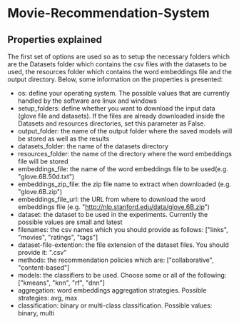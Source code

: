# Movie-Recommendation-System

## Properties explained

The first set of options are used so as to setup the necessary folders which are the Datasets folder which 
contains the csv files with the datasets to be used, the resources folder which contains the word embeddings 
file and the output directory. Below, some information on the properties is presented:

* os: define your operating system. The possible values that are currently handled by the software are linux
and windows
* setup_folders: define whether you want to download the input data (glove file and datasets). If the files
are already downloaded inside the Datasets and resources directories, set this parameter as False.
* output_folder: the name of the output folder where the saved models will be stored as well as the results
* datasets_folder: the name of the datasets directory
* resources_folder: the name of the directory where the word embeddings file will be stored
* embeddings_file: the name of the word embeddings file to be used(e.g. "glove.6B.50d.txt")
* embeddings\_zip\_file: the zip file name to extract when downloaded (e.g. "glove.6B.zip")
* embeddings\_file\_url: the URL from where to download the word embeddings file (e.g. "http://nlp.stanford.edu/data/glove.6B.zip")
* dataset: the dataset to be used in the experiments. Currently the possible values are small and latest
* filenames: the csv names which you should provide as follows: ["links", "movies", "ratings", "tags"]
* dataset-file-extention: the file extension of the dataset files. You should provide it: ".csv"
* methods: the recommendation policies which are: ["collaborative", "content-based"]
* models: the classifiers to be used. Choose some or all of the following: ["kmeans", "knn", "rf", "dnn"]
* aggregation: word embeddings aggregation strategies. Possible strategies: avg, max
* classification: binary or multi-class classification. Possible values: binary, multi